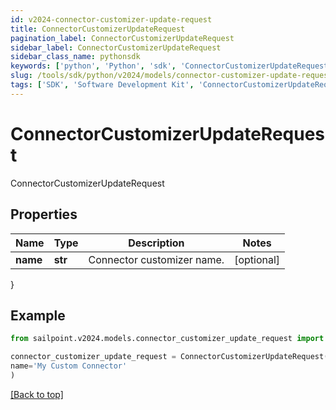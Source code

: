 ```yaml
---
id: v2024-connector-customizer-update-request
title: ConnectorCustomizerUpdateRequest
pagination_label: ConnectorCustomizerUpdateRequest
sidebar_label: ConnectorCustomizerUpdateRequest
sidebar_class_name: pythonsdk
keywords: ['python', 'Python', 'sdk', 'ConnectorCustomizerUpdateRequest', 'V2024ConnectorCustomizerUpdateRequest'] 
slug: /tools/sdk/python/v2024/models/connector-customizer-update-request
tags: ['SDK', 'Software Development Kit', 'ConnectorCustomizerUpdateRequest', 'V2024ConnectorCustomizerUpdateRequest']
---
```


# ConnectorCustomizerUpdateRequest

ConnectorCustomizerUpdateRequest

## Properties

Name | Type | Description | Notes
------------ | ------------- | ------------- | -------------
**name** | **str** | Connector customizer name. | [optional] 
}

## Example

```python
from sailpoint.v2024.models.connector_customizer_update_request import ConnectorCustomizerUpdateRequest

connector_customizer_update_request = ConnectorCustomizerUpdateRequest(
name='My Custom Connector'
)

```
[[Back to top]](#) 

